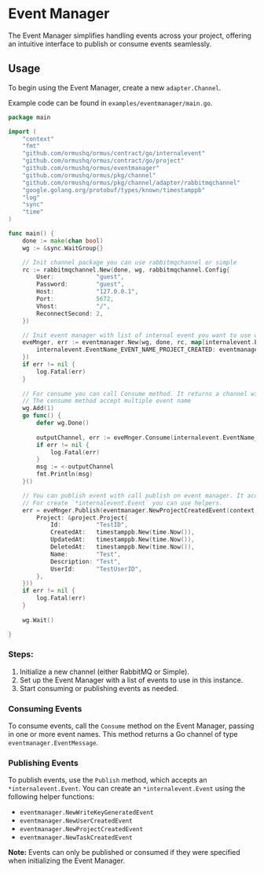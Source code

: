 # Event Manager

The Event Manager simplifies handling events across your project, offering an intuitive interface to publish or consume events seamlessly.

## Usage

To begin using the Event Manager, create a new `adapter.Channel`.

Example code can be found in `examples/eventmanager/main.go`.


```go
package main

import (
	"context"
	"fmt"
	"github.com/ormushq/ormus/contract/go/internalevent"
	"github.com/ormushq/ormus/contract/go/project"
	"github.com/ormushq/ormus/eventmanager"
	"github.com/ormushq/ormus/pkg/channel"
	"github.com/ormushq/ormus/pkg/channel/adapter/rabbitmqchannel"
	"google.golang.org/protobuf/types/known/timestamppb"
	"log"
	"sync"
	"time"
)

func main() {
	done := make(chan bool)
	wg := &sync.WaitGroup{}

	// Init channel package you can use rabbitmqchannel or simple
	rc := rabbitmqchannel.New(done, wg, rabbitmqchannel.Config{
		User:            "guest",
		Password:        "guest",
		Host:            "127.0.0.1",
		Port:            5672,
		Vhost:           "/",
		ReconnectSecond: 2,
	})

	// Init event manager with list of internal event you want to use with this manager
	eveMnger, err := eventmanager.New(wg, done, rc, map[internalevent.EventName]eventmanager.CreateChannelFunc{
		internalevent.EventName_EVENT_NAME_PROJECT_CREATED: eventmanager.NewCreateChannelFunc(rc, channel.BothMode, 1, 10),
	})
	if err != nil {
		log.Fatal(err)
	}
	
	// For consume you can call Consume method. It returns a channel with type of eventmanager.EventMessage
	// The consume method accept multiple event name
	wg.Add(1)
	go func() {
		defer wg.Done()
		
		outputChannel, err := eveMnger.Consume(internalevent.EventName_EVENT_NAME_PROJECT_CREATED)
		if err != nil {
			log.Fatal(err)
		}
		msg := <-outputChannel
		fmt.Println(msg)
	}()

	// You can publish event with call publish on event manager. It accepts `*internalevent.Event.`
	// For create `*internalevent.Event` you can use helpers. 
	err = eveMnger.Publish(eventmanager.NewProjectCreatedEvent(context.Background(), &internalevent.ProjectCreatedEvent{
		Project: &project.Project{
			Id:          "TestID",
			CreatedAt:   timestamppb.New(time.Now()),
			UpdatedAt:   timestamppb.New(time.Now()),
			DeletedAt:   timestamppb.New(time.Now()),
			Name:        "Test",
			Description: "Test",
			UserId:      "TestUserID",
		},
	}))
	if err != nil {
		log.Fatal(err) 
	}
	
	wg.Wait()

}

```


### Steps:
1. Initialize a new channel (either RabbitMQ or Simple).
2. Set up the Event Manager with a list of events to use in this instance.
3. Start consuming or publishing events as needed.

### Consuming Events

To consume events, call the `Consume` method on the Event Manager, passing in one or more event names. This method returns a Go channel of type `eventmanager.EventMessage`.

### Publishing Events

To publish events, use the `Publish` method, which accepts an `*internalevent.Event`. You can create an `*internalevent.Event` using the following helper functions:

- `eventmanager.NewWriteKeyGeneratedEvent`
- `eventmanager.NewUserCreatedEvent`
- `eventmanager.NewProjectCreatedEvent`
- `eventmanager.NewTaskCreatedEvent`

**Note:** Events can only be published or consumed if they were specified when initializing the Event Manager.